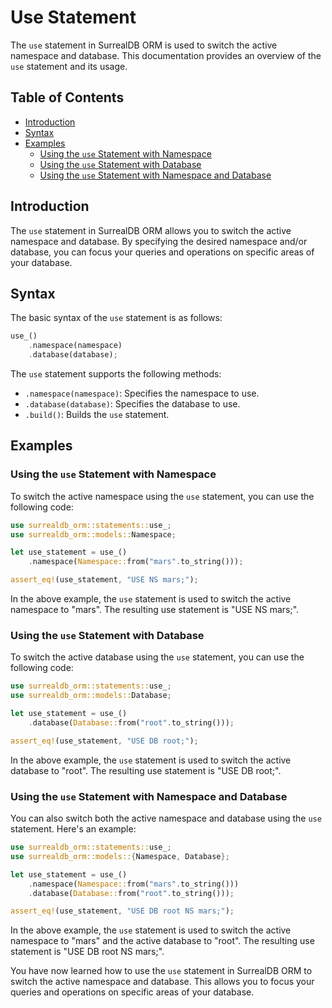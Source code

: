 # Use Statement

The `use` statement in SurrealDB ORM is used to switch the active namespace and database.
This documentation provides an overview of the `use` statement and its usage.

## Table of Contents

- [Introduction](#introduction)
- [Syntax](#syntax)
- [Examples](#examples)
  - [Using the `use` Statement with Namespace](#using-the-use-statement-with-namespace)
  - [Using the `use` Statement with Database](#using-the-use-statement-with-database)
  - [Using the `use` Statement with Namespace and Database](#using-the-use-statement-with-namespace-and-database)

## Introduction

The `use` statement in SurrealDB ORM allows you to switch the active namespace and database.
By specifying the desired namespace and/or database, you can focus your queries and operations on specific areas of your database.

## Syntax

The basic syntax of the `use` statement is as follows:

```rust
use_()
    .namespace(namespace)
    .database(database);
```

The `use` statement supports the following methods:

- `.namespace(namespace)`: Specifies the namespace to use.
- `.database(database)`: Specifies the database to use.
- `.build()`: Builds the `use` statement.

## Examples

### Using the `use` Statement with Namespace

To switch the active namespace using the `use` statement, you can use the following code:

```rust
use surrealdb_orm::statements::use_;
use surrealdb_orm::models::Namespace;

let use_statement = use_()
    .namespace(Namespace::from("mars".to_string()));

assert_eq!(use_statement, "USE NS mars;");
```

In the above example, the `use` statement is used to switch the active namespace to "mars". The resulting use statement is "USE NS mars;".

### Using the `use` Statement with Database

To switch the active database using the `use` statement, you can use the following code:

```rust
use surrealdb_orm::statements::use_;
use surrealdb_orm::models::Database;

let use_statement = use_()
    .database(Database::from("root".to_string()));

assert_eq!(use_statement, "USE DB root;");
```

In the above example, the `use` statement is used to switch the active database to "root". The resulting use statement is "USE DB root;".

### Using the `use` Statement with Namespace and Database

You can also switch both the active namespace and database using the `use` statement. Here's an example:

```rust
use surrealdb_orm::statements::use_;
use surrealdb_orm::models::{Namespace, Database};

let use_statement = use_()
    .namespace(Namespace::from("mars".to_string()))
    .database(Database::from("root".to_string()));

assert_eq!(use_statement, "USE DB root NS mars;");
```

In the above example, the `use` statement is used to switch the active namespace to "mars"
and the active database to "root". The resulting use statement is "USE DB root NS mars;".

You have now learned how to use the `use` statement in SurrealDB ORM to switch the active
namespace and database. This allows you to focus your queries and operations on specific areas of your database.
